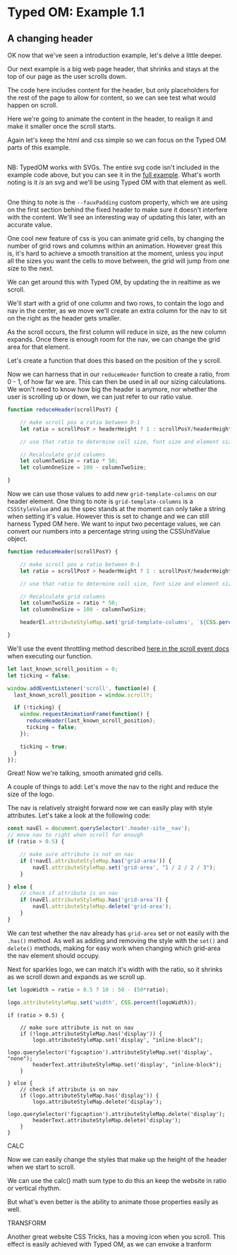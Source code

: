 # Typed OM: Example 1.1
## A changing header

OK now that we've seen a introduction example, let's delve a little deeper.

Our next example is a big web page header, that shrinks and stays at the top of our page as the user scrolls down.

The code here includes content for the header, but only placeholders for the rest of the page to allow for content, so we can see test what would happen on scroll.

Here we're going to animate the content in the header, to realign it and make it smaller once the scroll starts.

Again let's keep the html and css simple so we can focus on the Typed OM parts of this example.

```html


```

NB: TypedOM works with SVGs. The entire svg code isn't included in the example code above, but you can see it in the [full example](). What's worth noting is it _is_ an svg and we'll be using Typed OM with that element as well.

```css

```

One thing to note is the `--fauxPadding` custom property, which we are using on the first section behind the fixed header to make sure it doesn't interfere with the content. We'll see an interesting way of updating this later, with an accurate value.

One cool new feature of css is you can animate grid cells, by changing the number of grid rows and columns within an animation. However great this is, it's hard to achieve a smooth transition at the moment, unless you input all the sizes you want the cells to move between, the grid will jump from one size to the next.

We can get around this with Typed OM, by updating the in realtime as we scroll.

We'll start with a grid of one column and two rows, to contain the logo and nav in the center, as we move we'll create an extra column for the nav to sit on the right as the header gets smaller.

As the scroll occurs, the first column will reduce in size, as the new column expands. Once there is enough room for the nav, we can change the grid area for that element.

Let's create a function that does this based on the position of the y scroll.

Now we can harness that in our `reduceHeader` function to create a ratio, from 0 - 1, of how far we are. This can then be used in all our sizing calculations. We won't need to know how big the header is anymore, nor whether the user is scrolling up or down, we can just refer to our ratio value.

```js
function reduceHeader(scrollPosY) {

	// make scroll pos a ratio between 0-1
	let ratio = scrollPosY > headerHeight ? 1 : scrollPosY/headerHeight;

	// use that ratio to determine cell size, font size and element size

	// Recalculate grid columns
	let columnTwoSize = ratio * 50;
	let columnOneSize = 100 - columnTwoSize;

}
```

Now we can use those values to add new `grid-template-columns` on our header element. One thing to note is `grid-template-columns` is a `CSSStyleValue` and as the spec stands at the moment can only take a string when setting it's value. However this is set to change and we can still harness Typed OM here. We want to input two pecentage values, we can convert our numbers into a percentage string using the CSSUnitValue object.

```js
function reduceHeader(scrollPosY) {

	// make scroll pos a ratio between 0-1
	let ratio = scrollPosY > headerHeight ? 1 : scrollPosY/headerHeight;

	// use that ratio to determine cell size, font size and element size

	// Recalculate grid columns
	let columnTwoSize = ratio * 50;
	let columnOneSize = 100 - columnTwoSize;

	headerEl.attributeStyleMap.set('grid-template-columns', `${CSS.percent(columnOneSize)} ${CSS.percent(columnTwoSize)}` );

}

```
We'll use the event throttling method described [here in the scroll event docs](https://developer.mozilla.org/en-US/docs/Web/Events/scroll) when executing our function.

```js
let last_known_scroll_position = 0;
let ticking = false;

window.addEventListener('scroll', function(e) {
  last_known_scroll_position = window.scrollY;

  if (!ticking) {
    window.requestAnimationFrame(function() {
      reduceHeader(last_known_scroll_position);
      ticking = false;
    });

    ticking = true;
  }
});
```

Great! Now we're talking, smooth animated grid cells.

A couple of things to add: Let's move the nav to the right and reduce the size of the logo.

The nav is relatively straight forward now we can easily play with style attributes. Let's take a look at the following code:

```js
const navEl = document.querySelector('.header-site__nav');
// move nav to right when scroll far enough
if (ratio > 0.5) {

	// make sure attribute is not on nav
	if (!navEl.attributeStyleMap.has('grid-area')) {
		navEl.attributeStyleMap.set('grid-area', "1 / 2 / 2 / 3");
	}

} else {
	// check if attribute is on nav
	if (navEl.attributeStyleMap.has('grid-area')) {
		navEl.attributeStyleMap.delete('grid-area');
	}
}
```

We can test whether the nav already has `grid-area` set or not easily with the `.has()` method. As well as adding and removing the style with the `set()` and `delete()` methods, making for easy work when changing which grid-area the nav element should occupy.

Next for sparkles logo, we can match it's width with the ratio, so it shrinks as we scroll down and expands as we scroll up.

```js
let logoWidth = ratio > 0.5 ? 10 : 50 - (50*ratio);

logo.attributeStyleMap.set('width', CSS.percent(logoWidth));
```



	if (ratio > 0.5) {

		// make sure attribute is not on nav
		if (!logo.attributeStyleMap.has('display')) {
			logo.attributeStyleMap.set('display', "inline-block");
			logo.querySelector('figcaption').attributeStyleMap.set('display', "none");
			headerText.attributeStyleMap.set('display', "inline-block");
		}

	} else {
		// check if attribute is on nav
		if (logo.attributeStyleMap.has('display')) {
			logo.attributeStyleMap.delete('display');
			logo.querySelector('figcaption').attributeStyleMap.delete('display');
			headerText.attributeStyleMap.delete('display');
		}
	}







CALC

Now we can easily change the styles that make up the height of the header when we start to scroll.

We can use the calc() math sum type to do this an keep the website in ratio or vertical rhythm.



But what's even better is the ability to animate those properties easily as well.

TRANSFORM

Another great website CSS Tricks, has a moving icon when you scroll. This effect is easily achieved with Typed OM, as we can envoke a tranform
